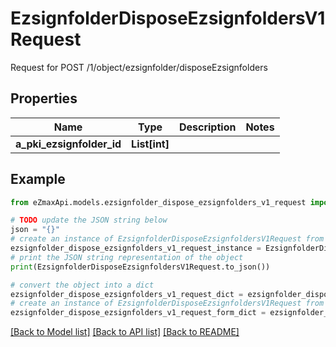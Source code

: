 # EzsignfolderDisposeEzsignfoldersV1Request

Request for POST /1/object/ezsignfolder/disposeEzsignfolders

## Properties

Name | Type | Description | Notes
------------ | ------------- | ------------- | -------------
**a_pki_ezsignfolder_id** | **List[int]** |  | 

## Example

```python
from eZmaxApi.models.ezsignfolder_dispose_ezsignfolders_v1_request import EzsignfolderDisposeEzsignfoldersV1Request

# TODO update the JSON string below
json = "{}"
# create an instance of EzsignfolderDisposeEzsignfoldersV1Request from a JSON string
ezsignfolder_dispose_ezsignfolders_v1_request_instance = EzsignfolderDisposeEzsignfoldersV1Request.from_json(json)
# print the JSON string representation of the object
print(EzsignfolderDisposeEzsignfoldersV1Request.to_json())

# convert the object into a dict
ezsignfolder_dispose_ezsignfolders_v1_request_dict = ezsignfolder_dispose_ezsignfolders_v1_request_instance.to_dict()
# create an instance of EzsignfolderDisposeEzsignfoldersV1Request from a dict
ezsignfolder_dispose_ezsignfolders_v1_request_form_dict = ezsignfolder_dispose_ezsignfolders_v1_request.from_dict(ezsignfolder_dispose_ezsignfolders_v1_request_dict)
```
[[Back to Model list]](../README.md#documentation-for-models) [[Back to API list]](../README.md#documentation-for-api-endpoints) [[Back to README]](../README.md)


